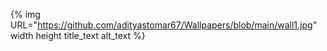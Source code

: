 {% img URL="https://github.com/adityastomar67/Wallpapers/blob/main/wall1.jpg" width height title_text alt_text %}
